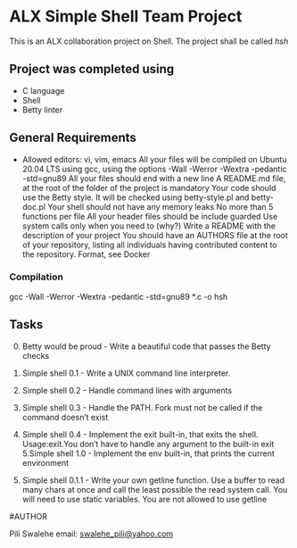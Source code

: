 # ALX Simple Shell Team Project

This is an ALX collaboration project on Shell. The project shall be called *hsh*

## Project was completed using

- C language
- Shell
- Betty linter

## General Requirements

- Allowed editors: vi, vim, emacs 
All your files will be compiled on Ubuntu 20.04 LTS using gcc, using the options -Wall -Werror -Wextra -pedantic -std=gnu89
All your files should end with a new line
A README.md file, at the root of the folder of the project is mandatory
Your code should use the Betty style. It will be checked using betty-style.pl and betty-doc.pl
Your shell should not have any memory leaks
No more than 5 functions per file
All your header files should be include guarded
Use system calls only when you need to (why?)
Write a README with the description of your project
You should have an AUTHORS file at the root of your repository, listing all individuals having contributed content to the repository. Format, see Docker

### Compilation

gcc -Wall -Werror -Wextra -pedantic -std=gnu89 *.c -o hsh

## Tasks
0. Betty would be proud - Write a beautiful code that passes the Betty checks
1. Simple shell 0.1 - Write a UNIX command line interpreter.
2. Simple shell 0.2 - Handle command lines with arguments 
3. Simple shell 0.3 - Handle the PATH. Fork must not be called if the command doesn’t exist
4. Simple shell 0.4 - Implement the exit built-in, that exits the shell. Usage:exit.You don’t have to handle any argument to the built-in exit
5.Simple shell 1.0 - Implement the env built-in, that prints the current environment

6. Simple shell 0.1.1 - Write your own getline function. Use a buffer to read many chars at once and call the least possible the read system call. You will need to use static variables. You are not allowed to use getline

#AUTHOR

Pili Swalehe
email: swalehe_pili@yahoo.com


 

